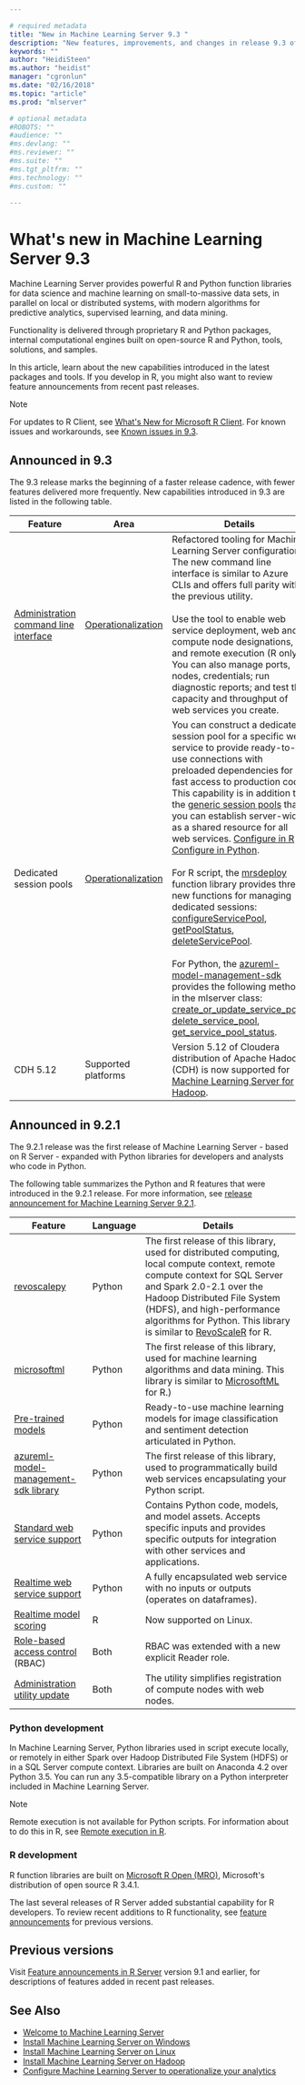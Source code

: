 ```yaml
---

# required metadata
title: "New in Machine Learning Server 9.3 "
description: "New features, improvements, and changes in release 9.3 of Machine Learning Server."
keywords: ""
author: "HeidiSteen"
ms.author: "heidist"
manager: "cgronlun"
ms.date: "02/16/2018"
ms.topic: "article"
ms.prod: "mlserver"

# optional metadata
#ROBOTS: ""
#audience: ""
#ms.devlang: ""
#ms.reviewer: ""
#ms.suite: ""
#ms.tgt_pltfrm: ""
#ms.technology: ""
#ms.custom: ""

---
```


# What's new in Machine Learning Server 9.3

Machine Learning Server provides powerful R and Python function libraries for data science and machine learning on small-to-massive data sets, in parallel on local or distributed systems, with modern algorithms for predictive analytics, supervised learning, and data mining. 

Functionality is delivered through proprietary R and Python packages, internal computational engines built on open-source R and Python, tools, solutions, and samples.

In this article, learn about the new capabilities introduced in the latest packages and tools. If you develop in R, you might also want to review feature announcements from recent past releases. 

> [!Note]
> For updates to R Client, see [What's New for Microsoft R Client](r-client/what-is-microsoft-r-client.md#r-client-whats-new). For known issues and workarounds, see [Known issues in 9.3](resources-known-issues.md).

## Announced in 9.3

The 9.3 release marks the beginning of a faster release cadence, with fewer features delivered more frequently. New capabilities introduced in 9.3 are listed in the following table.

| Feature | Area | Details |
|---------|------|---------|
| [Administration command line interface](operationalize/configure-admin-cli-launch.md) | [Operationalization](what-is-operationalization.md) | Refactored tooling for Machine Learning Server configuration. The new command line interface is similar to Azure CLIs and offers full parity with the previous utility. <br/><br/>Use the tool to enable web service deployment, web and compute node designations, and remote execution (R only). You can also manage ports, nodes, credentials; run diagnostic reports; and test the capacity and throughput of web services you create. |
| Dedicated session pools | [Operationalization](what-is-operationalization.md) | You can construct a dedicated session pool for a specific web service to provide ready-to-use connections with preloaded dependencies for fast access to production code. This capability is in addition to the [generic session pools](operationalize/configure-evaluate-capacity.md#pool) that you can establish server-wide as a shared resource for all web services. [Configure in R](operationalize/how-to-create-manage-session-pools.md) &#124; [Configure in Python](operationalize/python/how-to-create-manage-session-pools.md). <br/><br/>For R script, the [mrsdeploy](r-reference/mrsdeploy/mrsdeploy-package.md) function library provides three new functions for managing dedicated sessions: [configureServicePool](r-reference/mrsdeploy/configureServicePool.md), [getPoolStatus](r-reference/mrsdeploy/getPoolStatus.md), [deleteServicePool](r-reference/mrsdeploy/deleteServicePool.md). <br/><br/>For Python, the [azureml-model-management-sdk](python-reference/azureml-model-management-sdk/azureml-model-management-sdk.md) provides the following methods in the mlserver class: [create_or_update_service_pool](python-reference/azureml-model-management-sdk/mlserver.md#create_or_update_service_pool), [delete_service_pool](python-reference/azureml-model-management-sdk/mlserver.md#delete_service_pool), [get_service_pool_status](python-reference/azureml-model-management-sdk/mlserver.md#get_service_pool_status).| 
| CDH 5.12 | Supported platforms | Version 5.12 of Cloudera distribution of Apache Hadoop (CDH) is now supported for [Machine Learning Server for Hadoop](install/machine-learning-server-hadoop-install.md).|


<a name = "921"></a>

## Announced in 9.2.1

The 9.2.1 release was the first release of Machine Learning Server - based on R Server - expanded with Python libraries for developers and analysts who code in Python.

The following table summarizes the Python and R features that were introduced in the 9.2.1 release. For more information, see [release announcement for Machine Learning Server 9.2.1](https://aka.ms/mlserver92).

| Feature | Language | Details |
|---------|----------|---------|
| [revoscalepy](python-reference/revoscalepy/revoscalepy-package.md) | Python | The first release of this library, used for distributed computing, local compute context, remote compute context for SQL Server and Spark 2.0-2.1 over the Hadoop Distributed File System (HDFS), and high-performance algorithms for Python. This library is similar to [RevoScaleR](r-reference/revoscaler/revoscaler.md) for R. |
| [microsoftml](python-reference/microsoftml/microsoftml-package.md) | Python | The first release of this library, used for machine learning algorithms and data mining. This library is similar to [MicrosoftML](r-reference/microsoftml/microsoftml-package.md) for R.) |
| [Pre-trained models](install/microsoftml-install-pretrained-models.md) | Python | Ready-to-use machine learning models for image classification and sentiment detection articulated in Python. |
| [azureml-model-management-sdk library](python-reference/azureml-model-management-sdk/azureml-model-management-sdk.md) | Python | The first release of this library, used to programmatically build web services encapsulating your Python script. |
| [Standard web service support](operationalize/concept-what-are-web-services.md#standard-web-services) | Python | Contains Python code, models, and model assets. Accepts specific inputs and provides specific outputs for integration with other services and applications. |
| [Realtime web service support](operationalize/concept-what-are-web-services.md#realtime) | Python | A fully encapsulated web service with no inputs or outputs (operates on dataframes). |
| [Realtime model scoring](operationalize/how-to-deploy-web-service-publish-manage-in-r.md#realtime) | R | Now supported on Linux. |
|[Role-based access control](operationalize/configure-roles.md) (RBAC) | Both| RBAC was extended with a new explicit Reader role. |
| [Administration utility update](operationalize/configure-admin-cli-compute-uris.md) | Both | The utility simplifies registration of compute nodes with web nodes. |

### Python development

In Machine Learning Server, Python libraries used in script execute locally, or remotely in either Spark over Hadoop Distributed File System (HDFS) or in a SQL Server compute context. Libraries are built on Anaconda 4.2 over Python 3.5. You can run any 3.5-compatible library on a Python interpreter included in Machine Learning Server.

> [!Note]
> Remote execution is not available for Python scripts. For information about to do this in R, see [Remote execution in R](r/how-to-execute-code-remotely.md).

### R development

R function libraries are built on [Microsoft R Open (MRO)](https://mran.microsoft.com/open/), Microsoft's distribution of open source R 3.4.1. 

The last several releases of R Server added substantial capability for R developers. To review recent additions to R functionality, see [feature announcements](whats-new-in-r-server.md) for previous versions.

## Previous versions

Visit [Feature announcements in R Server](whats-new-in-r-server.md) version 9.1 and earlier, for descriptions of features added in recent past releases.

## See Also

 + [Welcome to Machine Learning Server](what-is-machine-learning-server.md) 
 + [Install Machine Learning Server on Windows](install/r-server-install-windows.md)  
 + [Install Machine Learning Server on Linux](install/r-server-install-linux-server.md)  
 + [Install Machine Learning Server on Hadoop](install/r-server-install-hadoop.md)
 + [Configure Machine Learning Server to operationalize your analytics](operationalize/configure-start-for-administrators.md#configure-server-for-operationalization) 